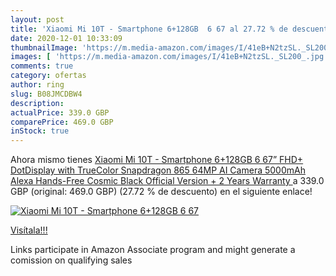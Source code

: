 ```yaml
---
layout: post
title: 'Xiaomi Mi 10T - Smartphone 6+128GB  6 67 al 27.72 % de descuento'
date: 2020-12-01 10:33:09
thumbnailImage: 'https://m.media-amazon.com/images/I/41eB+N2tzSL._SL200_.jpg'
images: [ 'https://m.media-amazon.com/images/I/41eB+N2tzSL._SL200_.jpg' ]
comments: true
category: ofertas
author: ring
slug: B08JMCDBW4
description:
actualPrice: 339.0 GBP
comparePrice: 469.0 GBP
inStock: true
---
```


Ahora mismo tienes [Xiaomi Mi 10T - Smartphone 6+128GB  6 67” FHD+ DotDisplay with TrueColor  Snapdragon 865  64MP AI Camera  5000mAh  Alexa Hands-Free  Cosmic Black  Official Version + 2 Years Warranty ](https://www.amazon.co.uk/dp/B08JMCDBW4/?tag=tolees0a-21) a 339.0 GBP (original: 469.0 GBP) (27.72 %  de descuento) en el siguiente enlace!

[![Xiaomi Mi 10T - Smartphone 6+128GB  6 67](https://m.media-amazon.com/images/I/41eB+N2tzSL._SL200_.jpg)](https://www.amazon.co.uk/dp/B08JMCDBW4/?tag=tolees0a-21)

[Visítala!!!](https://www.amazon.co.uk/dp/B08JMCDBW4/?tag=tolees0a-21)

Links participate in Amazon Associate program and might generate a comission on qualifying sales
